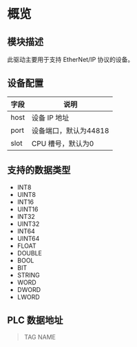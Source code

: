 # 概览

## 模块描述

此驱动主要用于支持 EtherNet/IP 协议的设备。

## 设备配置

| 字段 | 说明                  |
| ---- | --------------------- |
| host | 设备 IP 地址            |
| port | 设备端口，默认为44818 |
| slot | CPU 槽号，默认为0      |

## 支持的数据类型

* INT8
* UINT8
* INT16
* UINT16
* INT32
* UINT32
* INT64
* UINT64
* FLOAT
* DOUBLE
* BOOL
* BIT
* STRING
* WORD
* DWORD
* LWORD

## PLC 数据地址

>  TAG NAME 
